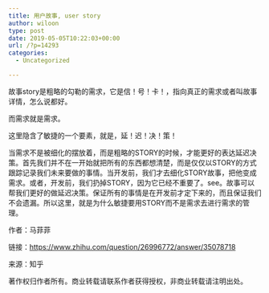 ```yaml
---
title: 用户故事, user story
author: wiloon
type: post
date: 2019-05-05T10:22:03+00:00
url: /?p=14293
categories:
  - Uncategorized

---
```

故事story是粗略的勾勒的需求，它是信！号！卡！，指向真正的需求或者叫故事详情，怎么说都好。
  
而需求就是需求。

这里隐含了敏捷的一个要素，就是，延！迟！决！策！
  
当需求不是被细化的摆放着，而是粗略的STORY的时候，才能更好的表达延迟决策。首先我们并不在一开始就把所有的东西都想清楚，而是仅仅以STORY的方式跟踪记录我们未来要做的事情。当开发前，我们才去细化STORY故事，把他变成需求。或者，开发前，我们扔掉STORY，因为它已经不重要了。see。故事可以帮我们更好的做延迟决策。保证所有的事情是在开发前才定下来的，而且保证我们不会遗漏。所以这里，就是为什么敏捷要用STORY而不是需求去进行需求的管理。

作者：马菲菲
  
链接：https://www.zhihu.com/question/26996772/answer/35078718
  
来源：知乎
  
著作权归作者所有。商业转载请联系作者获得授权，非商业转载请注明出处。
